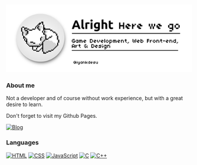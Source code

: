 ![](https://github.com/Iyankdesu/Iyankdesu/blob/main/assets/banner.png)

### About me

Not a developer and of course without work experience, but with a great desire to learn.

Don't forget to visit my Github Pages.

[![Blog](https://img.shields.io/badge/Iyankdesu.github.io-364f6b?style=for-the-badge)](https://iyankdesu.github.io/)

### Languages
[![HTML](https://img.shields.io/badge/HTML-f6416c?style=for-the-badge)](https://html.com/)
[![CSS](https://img.shields.io/badge/CSS-46cdcf?style=for-the-badge)](http://www.css3.com/)
[![JavaScript](https://img.shields.io/badge/JavaScript-ffde7d?style=for-the-badge&logo=javascript&logoColor=white)](http://www.ecmascript.org/)
[![C](https://img.shields.io/badge/C-f9f7f7?style=for-the-badge&logo=C&logoColor=white)](#)
[![C++](https://img.shields.io/badge/C++-6295cb?style=for-the-badge&logo=C%2B%2B&logoColor=white)](https://isocpp.org)
